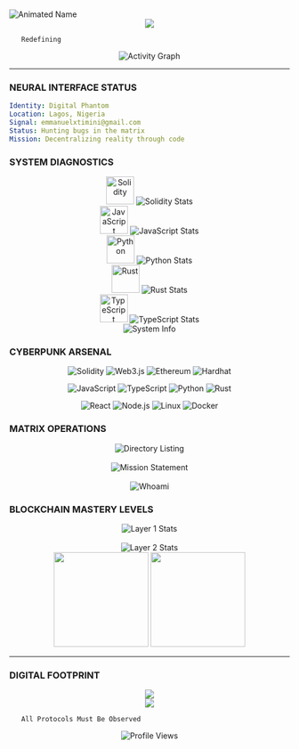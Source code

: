 # <div align="center">
  <img src="https://readme-typing-svg.herokuapp.com?font=Orbitron&size=50&duration=2500&pause=1000&color=FF6EC7&center=true&vCenter=true&width=700&height=100&lines=emmaculate_eth;CYBERPUNK+ARCHITECT;NEON+CODE+WIZARD;WEB3+PHANTOM" alt="Animated Name" />
</div>

<div align="center">
  <img src="https://capsule-render.vercel.app/api?type=waving&color=gradient&customColorList=12,20,14,30,24&height=100&section=header"/>
</div>

```ascii
   Redefining
```

<div align="center">
  <img src="https://github-readme-activity-graph.vercel.app/graph?username=Emmanuel-Omopariola&bg_color=1a0d29&color=ff6ec7&line=7c3aed&point=c084fc&area=true&hide_border=true" alt="Activity Graph"/>
</div>

---

### **NEURAL INTERFACE STATUS**
```yaml
Identity: Digital Phantom
Location: Lagos, Nigeria 
Signal: emmanuelxtimini@gmail.com
Status: Hunting bugs in the matrix
Mission: Decentralizing reality through code
```

### **SYSTEM DIAGNOSTICS**
<div align="center">
  <img src="https://skillicons.dev/icons?i=solidity" width="50" alt="Solidity"/>
  <img src="https://readme-typing-svg.herokuapp.com?font=JetBrains+Mono&size=20&duration=2000&pause=500&color=FF6EC7&width=200&lines=Solidity+45.2%25;%5BEXPERT%5D" alt="Solidity Stats"/>
  <br/>
  <img src="https://skillicons.dev/icons?i=javascript" width="50" alt="JavaScript"/>
  <img src="https://readme-typing-svg.herokuapp.com?font=JetBrains+Mono&size=20&duration=2000&pause=500&color=7C3AED&width=200&lines=JavaScript+35.8%25;%5BNINJA%5D" alt="JavaScript Stats"/>
  <br/>
  <img src="https://skillicons.dev/icons?i=python" width="50" alt="Python"/>
  <img src="https://readme-typing-svg.herokuapp.com?font=JetBrains+Mono&size=20&duration=2000&pause=500&color=C084FC&width=200&lines=Python+25.1%25;%5BSAGE%5D" alt="Python Stats"/>
  <br/>
  <img src="https://skillicons.dev/icons?i=rust" width="50" alt="Rust"/>
  <img src="https://readme-typing-svg.herokuapp.com?font=JetBrains+Mono&size=20&duration=2000&pause=500&color=FF6EC7&width=200&lines=Rust+18.7%25;%5BMONK%5D" alt="Rust Stats"/>
  <br/>
  <img src="https://skillicons.dev/icons?i=typescript" width="50" alt="TypeScript"/>
  <img src="https://readme-typing-svg.herokuapp.com?font=JetBrains+Mono&size=20&duration=2000&pause=500&color=7C3AED&width=200&lines=TypeScript+15.2%25;%5BGHOST%5D" alt="TypeScript Stats"/>
</div>

<div align="center">
  <img src="https://readme-typing-svg.herokuapp.com?font=JetBrains+Mono&size=18&duration=3000&pause=1000&color=FF6EC7&center=true&width=600&lines=Environment%3A+Linux+Terminal;Editor%3A+NeoVim+%2B+VS+Code+Matrix;Uptime%3A+24%2F7+in+the+digital+realm" alt="System Info"/>
</div>

### **CYBERPUNK ARSENAL**
<div align="center">

![Solidity](https://img.shields.io/badge/Solidity-363636?style=for-the-badge&logo=solidity&logoColor=white)
![Web3.js](https://img.shields.io/badge/Web3.js-F16822?style=for-the-badge&logo=web3.js&logoColor=white)
![Ethereum](https://img.shields.io/badge/Ethereum-3C3C3D?style=for-the-badge&logo=ethereum&logoColor=white)
![Hardhat](https://img.shields.io/badge/Hardhat-FFF100?style=for-the-badge&logo=hardhat&logoColor=black)

![JavaScript](https://img.shields.io/badge/JavaScript-F7DF1E?style=for-the-badge&logo=javascript&logoColor=black)
![TypeScript](https://img.shields.io/badge/TypeScript-007ACC?style=for-the-badge&logo=typescript&logoColor=white)
![Python](https://img.shields.io/badge/Python-14354C?style=for-the-badge&logo=python&logoColor=white)
![Rust](https://img.shields.io/badge/Rust-000000?style=for-the-badge&logo=rust&logoColor=white)

![React](https://img.shields.io/badge/React-20232A?style=for-the-badge&logo=react&logoColor=61DAFB)
![Node.js](https://img.shields.io/badge/Node.js-43853D?style=for-the-badge&logo=node.js&logoColor=white)
![Linux](https://img.shields.io/badge/Linux-FCC624?style=for-the-badge&logo=linux&logoColor=black)
![Docker](https://img.shields.io/badge/Docker-2496ED?style=for-the-badge&logo=docker&logoColor=white)

</div>

### **MATRIX OPERATIONS**
<div align="center">
  <img src="https://readme-typing-svg.herokuapp.com?font=JetBrains+Mono&size=16&duration=3000&pause=1000&color=C084FC&center=true&width=700&lines=emmaculate%40phantom%3A~%24+ls+-la+%2Fhome%2Fprojects%2F;defi-protocols%2F+smart-contracts%2F+nft-ecosystems%2F;dao-frameworks%2F+cross-chain-bridges%2F+yield-farming-bots%2F" alt="Directory Listing"/>
  <br/><br/>
  <img src="https://readme-typing-svg.herokuapp.com?font=JetBrains+Mono&size=16&duration=4000&pause=1000&color=FF6EC7&center=true&width=700&lines=Current+Mission%3A;Architecting+next-gen+DeFi+infrastructure;Building+bulletproof+smart+contracts;Exploring+zero-knowledge+proofs;Contributing+to+Web3+revolution" alt="Mission Statement"/>
  <br/><br/>
  <img src="https://readme-typing-svg.herokuapp.com?font=JetBrains+Mono&size=18&duration=2500&pause=1000&color=7C3AED&center=true&width=600&lines=emmaculate%40phantom%3A~%24+whoami;The+digital+phantom+crafting+tomorrow's+finance" alt="Whoami"/>
</div>

### **BLOCKCHAIN MASTERY LEVELS**
<div align="center">
  <img src="https://readme-typing-svg.herokuapp.com?font=JetBrains+Mono&size=18&duration=2000&pause=500&color=FF6EC7&center=true&width=500&lines=LAYER+1+NETWORKS;Ethereum+94%25+%5BMASTER%5D;Solana+72%25+%5BEXPERT%5D;Avalanche+68%25+%5BPRO%5D;Cardano+55%25+%5BADEPT%5D;Polkadot+45%25+%5BLEARNER%5D" alt="Layer 1 Stats"/>
  <br/><br/>
  <img src="https://readme-typing-svg.herokuapp.com?font=JetBrains+Mono&size=18&duration=2000&pause=500&color=7C3AED&center=true&width=500&lines=LAYER+2+SCALING;Polygon+85%25+%5BMASTER%5D;Arbitrum+70%25+%5BEXPERT%5D;Optimism+58%25+%5BPRO%5D;Base+42%25+%5BADEPT%5D" alt="Layer 2 Stats"/>
</div>

<div align="center">
  <img height="170" src="https://github-readme-stats.vercel.app/api?username=Emmanuel-Omopariola&show_icons=true&theme=tokyonight&hide_border=true&bg_color=1a0d29&title_color=ff6ec7&icon_color=c084fc&text_color=e0e7ff&ring_color=7c3aed"/>
  <img height="170" src="https://github-readme-stats.vercel.app/api/top-langs/?username=Emmanuel-Omopariola&layout=compact&theme=tokyonight&hide_border=true&bg_color=1a0d29&title_color=ff6ec7&text_color=e0e7ff"/>
</div>

---

### **DIGITAL FOOTPRINT**
<div align="center">
  <img src="https://github-readme-streak-stats.herokuapp.com/?user=Emmanuel-Omopariola&theme=tokyonight&hide_border=true&background=1a0d29&stroke=ff6ec7&ring=7c3aed&fire=c084fc&currStreakLabel=ff6ec7&sideLabels=e0e7ff"/>
</div>

<div align="center">
  <img src="https://capsule-render.vercel.app/api?type=waving&color=gradient&customColorList=12,20,14,30,24&height=120&section=footer&text=DECENTRALIZING%20TOMORROW&fontSize=28&fontColor=ff6ec7&animation=fadeIn&fontAlignY=75"/>
</div>

```ascii
   All Protocols Must Be Observed
```

<div align="center">
  <img src="https://komarev.com/ghpvc/?username=Emmanuel-Omopariola&color=blueviolet&style=for-the-badge&label=PHANTOM+VISITS" alt="Profile Views"/>
</div>
